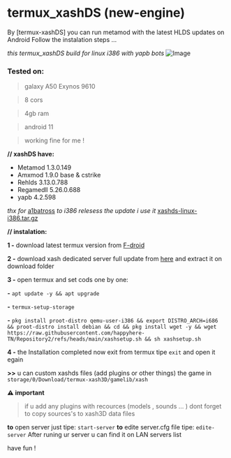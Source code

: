 # termux_xashDS (new-engine)


By [termux-xashDS] you can run metamod with the latest HLDS updates on Android Follow the instalation steps ...


_this termux_xashDS build for linux i386 with yapb bots_ 
     ![Image](https://github.com/user-attachments/assets/b01a2624-5be3-42e7-a2c7-e5ad6e23badf)

### **Tested on:**

> galaxy A50  Exynos 9610

> 8 cors 

> 4gb ram

> android 11

> working fine for me !

**// xashDS have:**

- Metamod 1.3.0.149
- Amxmod 1.9.0 base & cstrike
- Rehlds 3.13.0.788
- Regamedll 5.26.0.688
- yapb 4.2.598

_thx for_ [a1batross](https://github.com/a1batross) _to i386 relesess_
_the update i use it_  [xashds-linux-i386.tar.gz](https://github.com/FWGS/xash3d-fwgs/releases/tag/continuous)

**// instalation:**

**1 -** download latest termux version from [F-droid](https://f-droid.org/fr/packages/com.termux/)

**2 -** download  xash dedicated server full update from [here](https://www.mediafire.com/file/vx94cu1zuxt7e7k/termux-xashds.zip/file) and extract it on download folder

**3 -** open termux and set cods one by one:
     
**-** `apt update -y && apt upgrade`
    
 **-** `termux-setup-storage`
     
**-** `pkg install proot-distro qemu-user-i386 && export DISTRO_ARCH=i686 && proot-distro install debian && cd && pkg install wget -y && wget https://raw.githubusercontent.com/happyhere-TN/Repository2/refs/heads/main/xashsetup.sh && sh xashsetup.sh`

**4 -** the Installation completed now exit from termux tipe `exit` and open it egain 

**>>** u can custom xashds files (add plugins or other things) the game in `storage/0/Download/termux-xash3D/gamelib/xash` 

**⚠️ important**

> if u add any plugins with recources (models , sounds ... ) dont forget to copy sources's to xash3D data files 

**to** open server just tipe: `start-server`
**to** edite server.cfg file tipe: `edite-server`
After runing ur server u can find it on LAN servers list

have fun !
